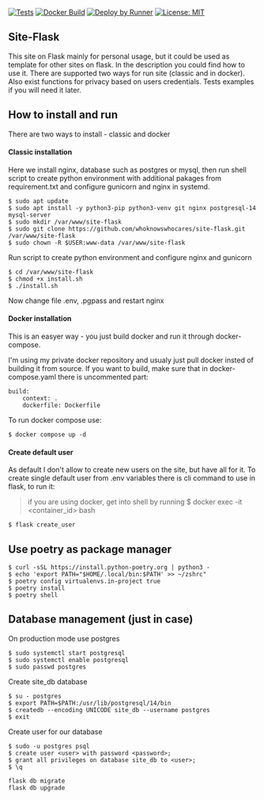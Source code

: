 [![Tests](https://github.com/WhoKnowsWhoCares/Site-Flask/actions/workflows/build-test.yml/badge.svg?branch=master)](https://github.com/WhoKnowsWhoCares/Site-Flask/actions/workflows/build-test.yml) [![Docker Build](https://github.com/WhoKnowsWhoCares/Site-Flask/actions/workflows/docker-build-publish.yml/badge.svg?branch=master)](https://github.com/WhoKnowsWhoCares/Site-Flask/actions/workflows/docker-build-publish.yml) [![Deploy by Runner](https://github.com/WhoKnowsWhoCares/Site-Flask/actions/workflows/registry-pull.yml/badge.svg?branch=master)](https://github.com/WhoKnowsWhoCares/Site-Flask/actions/workflows/registry-pull.yml)
[![License: MIT](https://img.shields.io/badge/License-MIT-yellow.svg)](https://opensource.org/licenses/MIT)

## Site-Flask

This site on Flask mainly for personal usage, but it could be used as template for other sites on flask.
In the description you could find how to use it.
There are supported two ways for run site (classic and in docker).
Also exist functions for privacy based on users credentials.
Tests examples if you will need it later.

## How to install and run

There are two ways to install - classic and docker

#### Classic installation

Here we install nginx, database such as postgres or mysql, then run shell script to create python environment with additional pakages from requirement.txt and configure gunicorn and nginx in systemd.

```
$ sudo apt update
$ sudo apt install -y python3-pip python3-venv git nginx postgresql-14 mysql-server
$ sudo mkdir /var/www/site-flask
$ sudo git clone https://github.com/whoknowswhocares/site-flask.git /var/www/site-flask
$ sudo chown -R $USER:www-data /var/www/site-flask
```

Run script to create python environment and configure nginx and gunicorn

```
$ cd /var/www/site-flask
$ chmod +x install.sh
$ ./install.sh
```

Now change file .env, .pgpass and restart nginx

#### Docker installation

This is an easyer way - you just build docker and run it through docker-compose.

I'm using my private docker repository and usualy just pull docker insted of building it from source. If you want to build, make sure that in docker-compose.yaml there is uncommented part:

```
build:
    context: .
    dockerfile: Dockerfile
```

To run docker compose use:

```
$ docker compose up -d
```

#### Create default user

As default I don't allow to create new users on the site, but have all for it.
To create single default user from .env variables there is cli command to use in flask, to run it:

> if you are using docker, get into shell by running
> $ docker exec -it <container_id> bash

```
$ flask create_user
```

## Use poetry as package manager

```
$ curl -sSL https://install.python-poetry.org | python3 -
$ echo 'export PATH="$HOME/.local/bin:$PATH' >> ~/zshrc"
$ poetry config virtualenvs.in-project true
$ poetry install
$ poetry shell
```

## Database management (just in case)

On production mode use postgres

```
$ sudo systemctl start postgresql
$ sudo systemctl enable postgresql
$ sudo passwd postgres
```

Create site_db database

```
$ su - postgres
$ export PATH=$PATH:/usr/lib/postgresql/14/bin
$ createdb --encoding UNICODE site_db --username postgres
$ exit
```

Create user for our database

```
$ sudo -u postgres psql
$ create user <user> with password <password>;
$ grant all privileges on database site_db to <user>;
$ \q
```

```
flask db migrate
flask db upgrade
```
